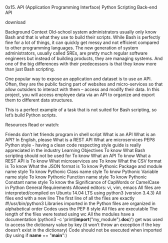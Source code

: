 0x15. API (Application Programming Interface)
Python Scripting Back-end API

download

Background Context
Old-school system administrators usually only know Bash and that is what they use to build their scripts. While Bash is perfectly fine for a lot of things, it can quickly get messy and not efficient compared to other programming languages. The new generation of system administrators, usually called SREs, are pretty much regular software engineers but instead of building products, they are managing systems. And one of the big differences with their predecessors is that they know more than just Bash scripting.

One popular way to expose an application and dataset is to use an API. Often, they are the public facing part of websites and micro-services so that allow outsiders to interact with them – access and modify their data. In this project, you will access employee data via an API to organize and export them to different data structures.

This is a perfect example of a task that is not suited for Bash scripting, so let’s build Python scripts.

Resources
Read or watch:

Friends don’t let friends program in shell script
What is an API
What is an API? In English, please
What is a REST API
What are microservices
PEP8 Python style - having a clean code respecting style guide is really appreciated in the industry
Learning Objectives
To know What Bash scripting should not be used for
To know What an API
To know What a REST API is
To know What microservices are
To know What the CSV format is
To know What the JSON format is
To know Pythonic Package and module name style
To know Pythonic Class name style
To know Pythonic Variable name style
To know Pythonic Function name style
To know Pythonic Constant name style
To know the Significance of CapWords or CamelCase in Python
General Requirements
Allowed editors: vi, vim, emacs
All files are interpreted/compiled on Ubuntu 14.04 LTS using python3 (version 3.4.3)
All files end with a new line
The first line of all the files are exactly #!/usr/bin/python3
Libraries imported in the Python files are organized in alphabetical order
Codes uses the PEP 8 style
All files are executable
The length of the files were tested using wc
All the modules have a documentation (python3 -c 'print(__import__("my_module").__doc__)')
get was used to access the dictionary value by key (it won’t throw an exception if the key doesn’t exist in the dictionary)
Code should not be executed when imported (by using if __name__ == "__main__":)

